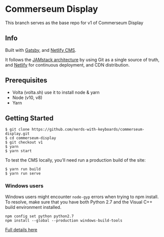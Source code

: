 # Commerseum Display

This branch serves as the base repo for v1 of Commerseum Display


## Info

Built with [Gatsby](https://www.gatsbyjs.org/), and [Netlify CMS](https://www.netlifycms.org).

It follows the [JAMstack architecture](https://jamstack.org) by using Git as a single source of truth, and [Netlify](https://www.netlify.com) for continuous deployment, and CDN distribution.

## Prerequisites

- Volta (volta.sh) use it to install node & yarn
- Node (v10, v8)
- Yarn

## Getting Started
```
$ git clone https://github.com/nerds-with-keyboards/commerseum-display.git
$ cd commerseum-display
$ git checkout v1
$ yarn
$ yarn start
```
To test the CMS locally, you'll need run a production build of the site:
```
$ yarn run build
$ yarn run serve
```

### Windows users
Windows users might encounter ```node-gyp``` errors when trying to npm install.
To resolve, make sure that you have both Python 2.7 and the Visual C++ build environment installed.
```
npm config set python python2.7
npm install --global --production windows-build-tools
```

[Full details here](https://www.npmjs.com/package/node-gyp 'NPM node-gyp page')
